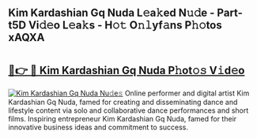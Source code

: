 ## Kim Kardashian Gq Nuda L𝚎a𝚔ed N𝚞𝚍e - Part-t5D Vi𝚍𝚎o L𝚎a𝚔s - H𝚘𝚝 O𝚗𝚕yf𝚊ns P𝚑𝚘tos xAQXA

# <h2><a href="http://kf0mtq.oniu.top/?m=Kim+Kardashian+Gq+Nuda">🔗👉 🔴 Kim Kardashian Gq Nuda P𝚑ot𝚘𝚜 V𝚒d𝚎o</a></h2>

[![Kim Kardashian Gq Nuda Nu𝚍e𝚜](https://i.imgur.com/0qMVB7G.gif)](http://kf0mtq.oniu.top/?m=Kim+Kardashian+Gq+Nuda)
Online performer and digital artist Kim Kardashian Gq Nuda, famed for creating and disseminating dance and lifestyle content via solo and collaborative dance performances and short films. Inspiring entrepreneur Kim Kardashian Gq Nuda, famed for their innovative business ideas and commitment to success.  
